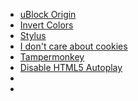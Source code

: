 * [uBlock Origin](https://addons.mozilla.org/en-US/firefox/addon/ublock-origin/)
* [Invert Colors](https://addons.mozilla.org/en-US/firefox/addon/invert-colors/?src=search)
* [Stylus](https://addons.mozilla.org/en-US/firefox/addon/styl-us/?src=search)
* [I don't care about cookies](https://addons.mozilla.org/en-US/firefox/addon/i-dont-care-about-cookies/?src=search)
* [Tampermonkey](https://addons.mozilla.org/en-US/firefox/addon/tampermonkey/?src=search)
* [Disable HTML5 Autoplay]()
* []()
* []()
